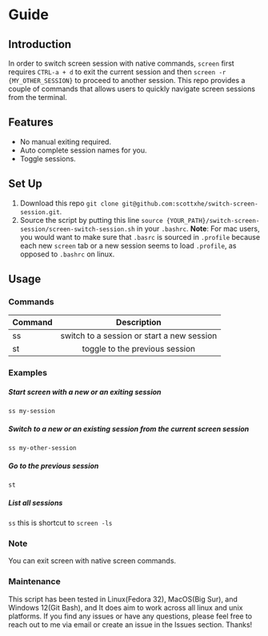 # Guide

## Introduction

In order to switch screen session with native commands, `screen` first requires `CTRL-a + d` to exit the current session and then `screen -r {MY_OTHER_SESSION}` to proceed to another session.
This repo provides a couple of commands that allows users to quickly navigate screen sessions from the terminal.

## Features
* No manual exiting required.
* Auto complete session names for you.
* Toggle sessions.

## Set Up
1. Download this repo `git clone git@github.com:scottxhe/switch-screen-session.git`.
2. Source the script by putting this line `source {YOUR_PATH}/switch-screen-session/screen-switch-session.sh`  in your `.bashrc`.
**Note**: For mac users, you would want to make sure that `.basrc` is sourced in `.profile` because each new `screen` tab or a new session seems to load `.profile`, as opposed to `.bashrc` on linux.


## Usage
### Commands
| Command  | Description |
| ------------- |:-------------:|
| ss      | switch to a session or start a new session     |
| st      | toggle to the previous session     |

### Examples
##### Start screen with a new or an exiting session
`ss my-session`


##### Switch to a new or an existing session from the current screen session
`ss my-other-session`

##### Go to the previous session
`st`

##### List all sessions
`ss` this is shortcut to `screen -ls`


### Note
You can exit screen with native screen commands.

### Maintenance
This script has been tested in Linux(Fedora 32), MacOS(Big Sur), and Windows 12(Git Bash), and It does aim to work across all linux and unix platforms. If you find any issues or have any questions, please feel free to reach out to me via email or create an issue in the Issues section. Thanks! 

